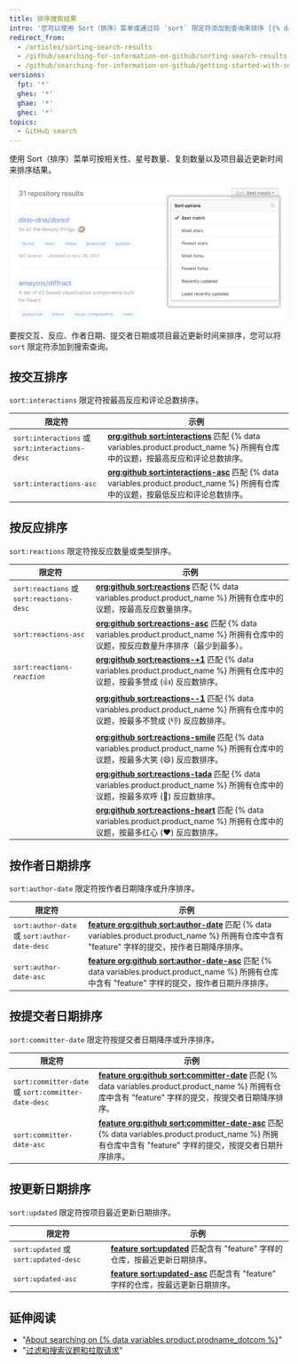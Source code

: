 ```yaml
---
title: 排序搜索结果
intro: '您可以使用 Sort（排序）菜单或通过将 `sort` 限定符添加到查询来排序 [{% data variables.product.product_name %} 搜索](/articles/searching-on-github)结果。'
redirect_from:
  - /articles/sorting-search-results
  - /github/searching-for-information-on-github/sorting-search-results
  - /github/searching-for-information-on-github/getting-started-with-searching-on-github/sorting-search-results
versions:
  fpt: '*'
  ghes: '*'
  ghae: '*'
  ghec: '*'
topics:
  - GitHub search
---
```


使用 Sort（排序）菜单可按相关性、星号数量、复刻数量以及项目最近更新时间来排序结果。

  ![含有排序搜索结果选项的菜单](/assets/images/help/search/repo-search-sort.png)

要按交互、反应、作者日期、提交者日期或项目最近更新时间来排序，您可以将 `sort` 限定符添加到搜索查询。

## 按交互排序

`sort:interactions` 限定符按最高反应和评论总数排序。

| 限定符                                            | 示例                                                                                                                                                                                                       |
| ---------------------------------------------- | -------------------------------------------------------------------------------------------------------------------------------------------------------------------------------------------------------- |
| `sort:interactions` 或 `sort:interactions-desc` | [**org:github sort:interactions**](https://github.com/search?q=org%3Agithub+sort%3Ainteractions&type=Issues) 匹配 {% data variables.product.product_name %} 所拥有仓库中的议题，按最高反应和评论总数排序。                        |
| `sort:interactions-asc`                        | [**org:github sort:interactions-asc**](https://github.com/search?utf8=%E2%9C%93&q=org%3Agithub+sort%3Ainteractions-asc&type=Issues) 匹配 {% data variables.product.product_name %} 所拥有仓库中的议题，按最低反应和评论总数排序。 |

## 按反应排序

`sort:reactions` 限定符按反应数量或类型排序。

| 限定符                                      | 示例                                                                                                                                                                                                              |
| ---------------------------------------- | --------------------------------------------------------------------------------------------------------------------------------------------------------------------------------------------------------------- |
| `sort:reactions` 或 `sort:reactions-desc` | [**org:github sort:reactions**](https://github.com/search?q=org%3Agithub+sort%3Areactions&type=Issues) 匹配 {% data variables.product.product_name %} 所拥有仓库中的议题，按最高反应数量排序。                                        |
| `sort:reactions-asc`                     | [**org:github sort:reactions-asc**](https://github.com/search?q=org%3Agithub+sort%3Areactions-asc&type=Issues) 匹配 {% data variables.product.product_name %} 所拥有仓库中的议题，按反应数量升序排序（最少到最多）。                         |
| <code>sort:reactions-<em>reaction</em></code>                | [**org:github sort:reactions-+1**](https://github.com/search?q=org%3Agithub+sort%3Areactions-%2B1&type=Issues) 匹配 {% data variables.product.product_name %} 所拥有仓库中的议题，按最多赞成 (:+1:) 反应数排序。                       |
|                                          | [**org:github sort:reactions--1**](https://github.com/search?utf8=%E2%9C%93&q=org%3Agithub+sort%3Areactions--1&type=Issues) 匹配 {% data variables.product.product_name %} 所拥有仓库中的议题，按最多不赞成 (:-1:) 反应数排序。         |
|                                          | [**org:github sort:reactions-smile**](https://github.com/search?utf8=%E2%9C%93&q=org%3Agithub+sort%3Areactions-smile&type=Issues) 匹配 {% data variables.product.product_name %} 所拥有仓库中的议题，按最多大笑 (:smile:) 反应数排序。 |
|                                          | [**org:github sort:reactions-tada**](https://github.com/search?utf8=%E2%9C%93&q=org%3Agithub+sort%3Areactions-tada&type=Issues) 匹配 {% data variables.product.product_name %} 所拥有仓库中的议题，按最多欢呼 (:tada:) 反应数排序。    |
|                                          | [**org:github sort:reactions-heart**](https://github.com/search?utf8=%E2%9C%93&q=org%3Agithub+sort%3Areactions-heart&type=Issues) 匹配 {% data variables.product.product_name %} 所拥有仓库中的议题，按最多红心 (:heart:) 反应数排序。 |

## 按作者日期排序

`sort:author-date` 限定符按作者日期降序或升序排序。

| 限定符                                          | 示例                                                                                                                                                                                                                                  |
| -------------------------------------------- | ----------------------------------------------------------------------------------------------------------------------------------------------------------------------------------------------------------------------------------- |
| `sort:author-date` 或 `sort:author-date-desc` | [**feature org:github sort:author-date**](https://github.com/search?utf8=%E2%9C%93&q=feature+org%3Agithub+sort%3Aauthor-date&type=Commits) 匹配 {% data variables.product.product_name %} 所拥有仓库中含有 "feature" 字样的提交，按作者日期降序排序。         |
| `sort:author-date-asc`                       | [**feature org:github sort:author-date-asc**](https://github.com/search?utf8=%E2%9C%93&q=feature+org%3Agithub+sort%3Aauthor-date-asc&type=Commits) 匹配 {% data variables.product.product_name %} 所拥有仓库中含有 "feature" 字样的提交，按作者日期升序排序。 |

## 按提交者日期排序

`sort:committer-date` 限定符按提交者日期降序或升序排序。

| 限定符                                                | 示例                                                                                                                                                                                                                                         |
| -------------------------------------------------- | ------------------------------------------------------------------------------------------------------------------------------------------------------------------------------------------------------------------------------------------ |
| `sort:committer-date` 或 `sort:committer-date-desc` | [**feature org:github sort:committer-date**](https://github.com/search?utf8=%E2%9C%93&q=feature+org%3Agithub+sort%3Acommitter-date&type=Commits) 匹配 {% data variables.product.product_name %} 所拥有仓库中含有 "feature" 字样的提交，按提交者日期降序排序。         |
| `sort:committer-date-asc`                          | [**feature org:github sort:committer-date-asc**](https://github.com/search?utf8=%E2%9C%93&q=feature+org%3Agithub+sort%3Acommitter-date-asc&type=Commits) 匹配 {% data variables.product.product_name %} 所拥有仓库中含有 "feature" 字样的提交，按提交者日期升序排序。 |

## 按更新日期排序

`sort:updated` 限定符按项目最近更新日期排序。

| 限定符                                  | 示例                                                                                                                                                      |
| ------------------------------------ | ------------------------------------------------------------------------------------------------------------------------------------------------------- |
| `sort:updated` 或 `sort:updated-desc` | [**feature sort:updated**](https://github.com/search?utf8=%E2%9C%93&q=feature+sort%3Aupdated&type=Repositories) 匹配含有 "feature" 字样的仓库，按最近更新日期排序。         |
| `sort:updated-asc`                   | [**feature sort:updated-asc**](https://github.com/search?utf8=%E2%9C%93&q=feature+sort%3Aupdated-asc&type=Repositories) 匹配含有 "feature" 字样的仓库，按最远更新日期排序。 |

## 延伸阅读

- "[About searching on {% data variables.product.prodname_dotcom %}](/search-github/getting-started-with-searching-on-github/about-searching-on-github)"
- "[过滤和搜索议题和拉取请求](/issues/tracking-your-work-with-issues/filtering-and-searching-issues-and-pull-requests)"
